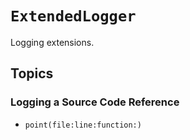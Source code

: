 # ``ExtendedLogger``

Logging extensions.

## Topics

### Logging a Source Code Reference

- ``point(file:line:function:)``
